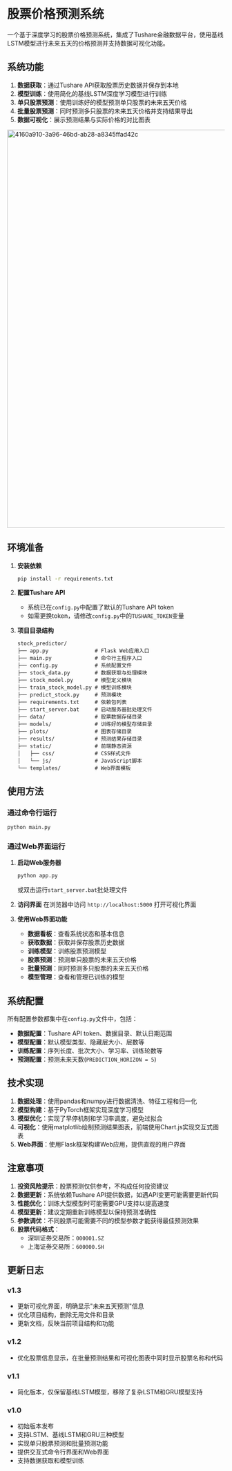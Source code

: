 # 股票价格预测系统

一个基于深度学习的股票价格预测系统，集成了Tushare金融数据平台，使用基线LSTM模型进行未来五天的价格预测并支持数据可视化功能。

## 系统功能

1. **数据获取**：通过Tushare API获取股票历史数据并保存到本地
2. **模型训练**：使用简化的基线LSTM深度学习模型进行训练
3. **单只股票预测**：使用训练好的模型预测单只股票的未来五天价格
4. **批量股票预测**：同时预测多只股票的未来五天价格并支持结果导出
5. **数据可视化**：展示预测结果与实际价格的对比图表
<img width="1910" height="923" alt="4160a910-3a96-46bd-ab28-a8345ffad42c" src="https://github.com/user-attachments/assets/728c1466-d0a3-4c22-83d5-f1f3466e34fc" />


## 环境准备

1. **安装依赖**
   ```bash
   pip install -r requirements.txt
   ```

2. **配置Tushare API**
   - 系统已在`config.py`中配置了默认的Tushare API token
   - 如需更换token，请修改`config.py`中的`TUSHARE_TOKEN`变量

3. **项目目录结构**
   ```
   stock_predictor/
   ├── app.py               # Flask Web应用入口
   ├── main.py              # 命令行主程序入口
   ├── config.py            # 系统配置文件
   ├── stock_data.py        # 数据获取与处理模块
   ├── stock_model.py       # 模型定义模块
   ├── train_stock_model.py # 模型训练模块
   ├── predict_stock.py     # 预测模块
   ├── requirements.txt     # 依赖包列表
   ├── start_server.bat     # 启动服务器批处理文件
   ├── data/                # 股票数据存储目录
   ├── models/              # 训练好的模型存储目录
   ├── plots/               # 图表存储目录
   ├── results/             # 预测结果存储目录
   ├── static/              # 前端静态资源
   │   ├── css/             # CSS样式文件
   │   └── js/              # JavaScript脚本
   └── templates/           # Web界面模板
   ```

## 使用方法

### 通过命令行运行

```bash
python main.py
```

### 通过Web界面运行

1. **启动Web服务器**
   ```bash
   python app.py
   ```
   或双击运行`start_server.bat`批处理文件

2. **访问界面**
   在浏览器中访问 `http://localhost:5000` 打开可视化界面

3. **使用Web界面功能**
   - **数据看板**：查看系统状态和基本信息
   - **获取数据**：获取并保存股票历史数据
   - **训练模型**：训练股票预测模型
   - **股票预测**：预测单只股票的未来五天价格
   - **批量预测**：同时预测多只股票的未来五天价格
   - **模型管理**：查看和管理已训练的模型

## 系统配置

所有配置参数都集中在`config.py`文件中，包括：

- **数据配置**：Tushare API token、数据目录、默认日期范围
- **模型配置**：默认模型类型、隐藏层大小、层数等
- **训练配置**：序列长度、批次大小、学习率、训练轮数等
- **预测配置**：预测未来天数(`PREDICTION_HORIZON = 5`)

## 技术实现

1. **数据处理**：使用pandas和numpy进行数据清洗、特征工程和归一化
2. **模型构建**：基于PyTorch框架实现深度学习模型
3. **模型优化**：实现了早停机制和学习率调度，避免过拟合
4. **可视化**：使用matplotlib绘制预测结果图表，前端使用Chart.js实现交互式图表
5. **Web界面**：使用Flask框架构建Web应用，提供直观的用户界面

## 注意事项

1. **投资风险提示**：股票预测仅供参考，不构成任何投资建议
2. **数据更新**：系统依赖Tushare API提供数据，如遇API变更可能需要更新代码
3. **性能优化**：训练大型模型时可能需要GPU支持以提高速度
4. **模型更新**：建议定期重新训练模型以保持预测准确性
5. **参数调优**：不同股票可能需要不同的模型参数才能获得最佳预测效果
6. **股票代码格式**：
   - 深圳证券交易所：`000001.SZ`
   - 上海证券交易所：`600000.SH`

## 更新日志

### v1.3
- 更新可视化界面，明确显示"未来五天预测"信息
- 优化项目结构，删除无用文件和目录
- 更新文档，反映当前项目结构和功能

### v1.2
- 优化股票信息显示，在批量预测结果和可视化图表中同时显示股票名称和代码

### v1.1
- 简化版本，仅保留基线LSTM模型，移除了复杂LSTM和GRU模型支持

### v1.0
- 初始版本发布
- 支持LSTM、基线LSTM和GRU三种模型
- 实现单只股票预测和批量预测功能
- 提供交互式命令行界面和Web界面
- 支持数据获取和模型训练
